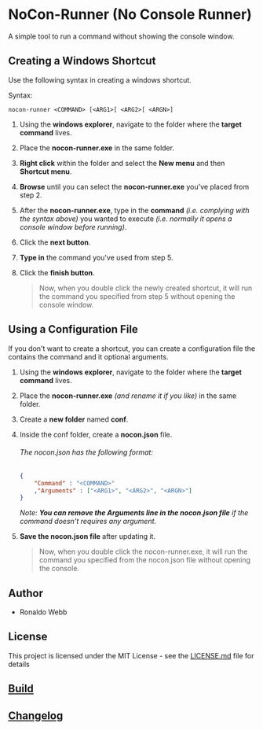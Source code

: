 # NoCon-Runner (No Console Runner)

A simple tool to run a command without showing the console window.

## Creating a Windows Shortcut

Use the following syntax in creating a windows shortcut.

Syntax:

```
nocon-runner <COMMAND> [<ARG1>[ <ARG2>[ <ARGN>]
```

1. Using the **windows explorer**, navigate to the folder where the **target command** lives.

2. Place the **nocon-runner.exe** in the same folder.

3. **Right click** within the folder and select the **New menu** and then **Shortcut menu**.

4. **Browse** until you can select the **nocon-runner.exe** you've placed from step 2. 

5. After the **nocon-runner.exe**, type in the **command** *(i.e. complying with the syntax above)* you wanted to execute *(i.e. normally it opens a console window before running)*.

6. Click the **next button**.

7. **Type in** the command you've used from step 5.

8. Click the **finish button**.

   > Now, when you double click the newly created shortcut, it will run the command you specified from step 5 without opening the console window.

## Using a Configuration File

If you don't want to create a shortcut, you can create a configuration file the contains the command and it optional arguments.

1. Using the **windows explorer**, navigate to the folder where the **target command** lives.

2. Place the **nocon-runner.exe** *(and rename it if you like)* in the same folder.

3. Create a **new folder** named **conf**.

4. Inside the conf folder, create a **nocon.json** file.

	###### The nocon.json has the following format:

   ```json
   {
       "Command" : "<COMMAND>"
       ,"Arguments" : ["<ARG1>", "<ARG2>", "<ARGN>"]
   }
   ```

   *Note: **You can remove the Arguments line in the nocon.json file** if the command doesn't requires any argument.*

5. **Save the nocon.json file** after updating it.

   > Now, when you double click the nocon-runner.exe, it will run the command you specified from the nocon.json file without opening the console.

## Author

* Ronaldo Webb

## License

This project is licensed under the MIT License - see the [LICENSE.md](LICENSE.md) file for details

## [Build](BUILD.md)

## [Changelog](CHANGELOG.md)

